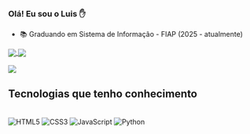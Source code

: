 ### Olá! Eu sou o Luis ✋  

- 📚 Graduando em Sistema de Informação - FIAP (2025 - atualmente)

<div>
  <a href="mailto:luisg16fernandes@gmail.com"> 
    <img align="center" src="https://img.shields.io/badge/Gmail-D14836?style=for-the-badge&logo=gmail&logoColor=white">
  </a>
  <a href="https://www.linkedin.com/in/luisrivalta/" target="_blank">
    <img align="center" src="https://img.shields.io/badge/LinkedIn-0077B5?style=for-the-badge&logo=linkedin&logoColor=white">  
  </a>
</div> 

<br />

  <img src="https://github-readme-stats.vercel.app/api?username=luisrivalta&show_icons=true&theme=radical">

## Tecnologias que tenho conhecimento

<div style="display: inline_block"><br/>
  <img align="center" alt="HTML5" src="https://img.shields.io/badge/HTML5-E34F26?style=for-the-badge&logo=html5&logoColor=white">
  <img align="center" alt="CSS3" src="https://img.shields.io/badge/CSS3-1572B6?style=for-the-badge&logo=css3&logoColor=white">
  <img align="center" alt="JavaScript" src="https://img.shields.io/badge/JavaScript-F7DF1E?style=for-the-badge&logo=javascript&logoColor=black">
  <img align="center" alt="Python" src="https://img.shields.io/badge/C%23-239120?style=for-the-badge&logo=c-sharp&logoColor=white">
</div>
